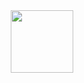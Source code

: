 <div id="header" align="center">
<img src="https://media.giphy.com/media/Dh5q0sShxgp13DwrvG/giphy.gif" width="100"/>
</div>
